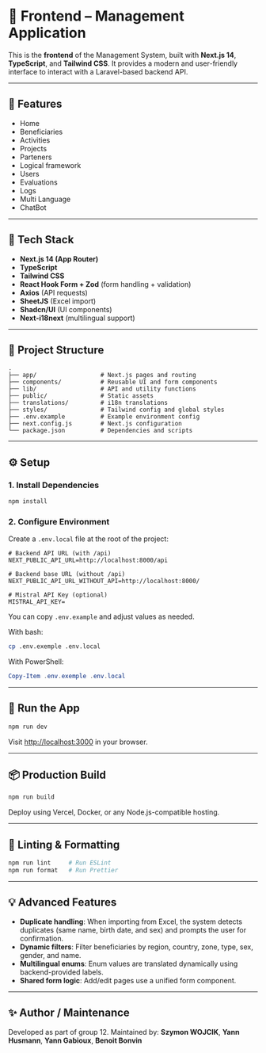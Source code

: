 # 🎯 Frontend – Management Application

This is the **frontend** of the Management System, built with **Next.js 14**, **TypeScript**, and **Tailwind CSS**. It provides a modern and user-friendly interface to interact with a Laravel-based backend API.

---

## 🚀 Features

- Home
- Beneficiaries
- Activities
- Projects
- Parteners
- Logical framework
- Users
- Evaluations
- Logs
- Multi Language
- ChatBot

---

## 🧰 Tech Stack

- **Next.js 14 (App Router)**
- **TypeScript**
- **Tailwind CSS**
- **React Hook Form + Zod** (form handling + validation)
- **Axios** (API requests)
- **SheetJS** (Excel import)
- **Shadcn/UI** (UI components)
- **Next-i18next** (multilingual support)

---

## 📁 Project Structure

```
.
├── app/                  # Next.js pages and routing
├── components/           # Reusable UI and form components
├── lib/                  # API and utility functions
├── public/               # Static assets
├── translations/         # i18n translations
├── styles/               # Tailwind config and global styles
├── .env.example          # Example environment config
├── next.config.js        # Next.js configuration
└── package.json          # Dependencies and scripts
```

---

## ⚙️ Setup

### 1. Install Dependencies

```bash
npm install
```

### 2. Configure Environment

Create a `.env.local` file at the root of the project:

```env
# Backend API URL (with /api)
NEXT_PUBLIC_API_URL=http://localhost:8000/api

# Backend base URL (without /api)
NEXT_PUBLIC_API_URL_WITHOUT_API=http://localhost:8000/

# Mistral API Key (optional)
MISTRAL_API_KEY=
```

You can copy `.env.example` and adjust values as needed.

With bash:
```bash
cp .env.exemple .env.local
```
With PowerShell:
```PowerShell
Copy-Item .env.exemple .env.local
```

---

## 🏃 Run the App

```bash
npm run dev
```

Visit [http://localhost:3000](http://localhost:3000) in your browser.

---

## 📦 Production Build

```bash
npm run build
```

Deploy using Vercel, Docker, or any Node.js-compatible hosting.

---

## 🧪 Linting & Formatting

```bash
npm run lint     # Run ESLint
npm run format   # Run Prettier
```
---

## 💡 Advanced Features

- **Duplicate handling**: When importing from Excel, the system detects duplicates (same name, birth date, and sex) and prompts the user for confirmation.
- **Dynamic filters**: Filter beneficiaries by region, country, zone, type, sex, gender, and name.
- **Multilingual enums**: Enum values are translated dynamically using backend-provided labels.
- **Shared form logic**: Add/edit pages use a unified form component.

---


## ✨ Author / Maintenance
Developed as part of group 12.
Maintained by: **Szymon WOJCIK**, **Yann Husmann**, **Yann Gabioux**, **Benoit Bonvin**